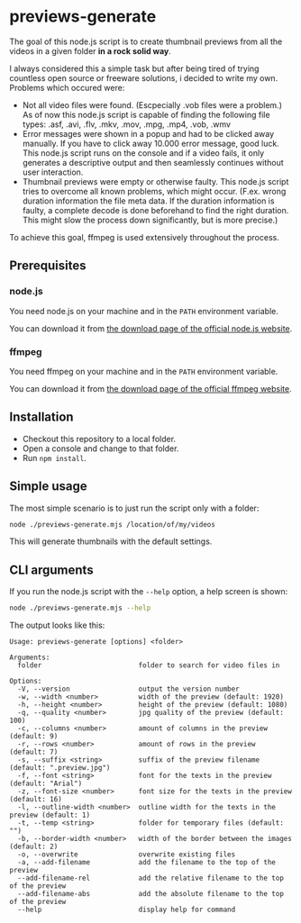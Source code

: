 # previews-generate

The goal of this node.js script is to create thumbnail previews from all the videos in a given folder
**in a rock solid way**.

I always considered this a simple task but after being tired of trying countless open source or freeware solutions,
i decided to write my own. Problems which occured were:

- Not all video files were found. (Escpecially .vob files were a problem.) As of now this node.js script is capable
  of finding the following file types: .asf, .avi, .flv, .mkv, .mov, .mpg, .mp4, .vob, .wmv
- Error messages were shown in a popup and had to be clicked away manually. If you have to click away 10.000 error
  message, good luck. This node.js script runs on the console and if a video fails, it only generates a descriptive
  output and then seamlessly continues without user interaction.
- Thumbnail previews were empty or otherwise faulty. This node.js script tries to overcome all known problems,
  which might occur. (F.ex. wrong duration information the file meta data. If the duration information is faulty,
  a complete decode is done beforehand to find the right duration. This might slow the process down significantly,
  but is more precise.)

To achieve this goal, ffmpeg is used extensively throughout the process.

## Prerequisites

### node.js

You need node.js on your machine and in the `PATH` environment variable.

You can download it from [the download page of the official node.js website](https://nodejs.org/en/download).

### ffmpeg

You need ffmpeg on your machine and in the `PATH` environment variable.

You can download it from [the download page of the official ffmpeg website](https://www.ffmpeg.org/download.html).

## Installation

- Checkout this repository to a local folder.
- Open a console and change to that folder.
- Run `npm install`.

## Simple usage

The most simple scenario is to just run the script only with a folder:

```sh
node ./previews-generate.mjs /location/of/my/videos
```

This will generate thumbnails with the default settings.

## CLI arguments

If you run the node.js script with the `--help` option, a help screen is shown:

```sh
node ./previews-generate.mjs --help
```

The output looks like this:

```
Usage: previews-generate [options] <folder>

Arguments:
  folder                        folder to search for video files in

Options:
  -V, --version                 output the version number
  -w, --width <number>          width of the preview (default: 1920)
  -h, --height <number>         height of the preview (default: 1080)
  -q, --quality <number>        jpg quality of the preview (default: 100)
  -c, --columns <number>        amount of columns in the preview (default: 9)
  -r, --rows <number>           amount of rows in the preview (default: 7)
  -s, --suffix <string>         suffix of the preview filename (default: ".preview.jpg")
  -f, --font <string>           font for the texts in the preview (default: "Arial")
  -z, --font-size <number>      font size for the texts in the preview (default: 16)
  -l, --outline-width <number>  outline width for the texts in the preview (default: 1)
  -t, --temp <string>           folder for temporary files (default: "")
  -b, --border-width <number>   width of the border between the images (default: 2)
  -o, --overwrite               overwrite existing files
  -a, --add-filename            add the filename to the top of the preview
  --add-filename-rel            add the relative filename to the top of the preview
  --add-filename-abs            add the absolute filename to the top of the preview
  --help                        display help for command
```
